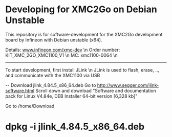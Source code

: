 # Developing for XMC2Go on Debian Unstable

This repository is for software-development for the XMC2Go development 
board by Infineon with Debian unstable (x64).

Details: www.infineon.com/xmc-dev \n
Order number: KIT_XMC_2GO_XMC1100_V1 \n
MC: xmc1100-0064 \n

----------------------------------------------------

To start development, first install JLink \n
JLink is used to flash, erase, .., and communicate with the XMC1100 via USB

-- Download jlink_4.84.5_x86_64.deb
Go to http://www.segger.com/jlink-software.html
Scroll down and download "Software and documentation pack for Linux V4.84e, DEB Installer 64-bit version [6,328 kb]"

Go to /home/Download
# dpkg -i jlink_4.84.5_x86_64.deb


